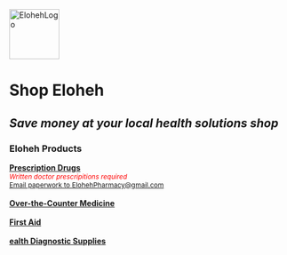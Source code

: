 <html>
<head> 
  
</head>

<body>
  <img width="90" height="90" alt="ElohehLogo" src="https://github.com/user-attachments/assets/d0090502-7a15-4a55-91d6-1db5928cacf3" />
  <b><h1>Shop Eloheh</h1></b>
<i><h2>Save money at your local health solutions shop</h2></i>
<h3><b>Eloheh Products</b></h3>
  
<b><u><span style="font-size=14px">Prescription Drugs</span></u></b>
<br>
<span style="color:red; font-size:12px">*Written doctor prescripitions required*</span>
<br>
<u><span style="font-size:12px"><a href="mailto:ElohehPharmacy@gmail.com">Email paperwork to ElohehPharmacy@gmail.com</a></span></u>
<br><br>
<b><u><span style="font-size=14px">Over-the-Counter Medicine</span></u></b>
<br><br>
<b><u><span style="font-size=14px">First Aid</span></u></b>
<br><br>
<b><u><span style="font-size=14px">ealth Diagnostic Supplies</span></u></b>

